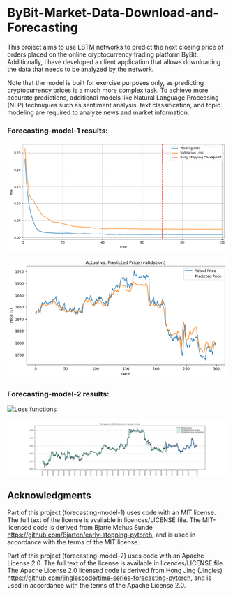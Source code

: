 # ByBit-Market-Data-Download-and-Forecasting

This project aims to use LSTM networks to predict the next closing price of orders placed on the online cryptocurrency trading platform ByBit. Additionally, I have developed a client application that allows downloading the data that needs to be analyzed by the network.

Note that the model is built for exercise purposes only, as predicting cryptocurrency prices is a much more complex task. To achieve more accurate predictions, additional models like Natural Language Processing (NLP) techniques such as sentiment analysis, text classification, and topic modeling are required to analyze news and market information.

### Forecasting-model-1 results:

![Loss functions](./imgs/loss_plot.png)

![Predictions on validation-set](./imgs/pred_plot_validation.png)

### Forecasting-model-2 results:

![Loss functions](./imgs/f2_loss_plot.png)

![Predictions on validation-set](./imgs/f2_pred.png)

## Acknowledgments

Part of this project (forecasting-model-1) uses code with an MIT license. The full text of the license is available in licences/LICENSE file. The MIT-licensed code is derived from Bjarte Mehus Sunde https://github.com/Bjarten/early-stopping-pytorch, and is used in accordance with the terms of the MIT license.

Part of this project (forecasting-model-2) uses code with an Apache License 2.0. The full text of the license is available in licences/LICENSE file. The Apache License 2.0 licensed code is derived from Hong Jing (Jingles) https://github.com/jinglescode/time-series-forecasting-pytorch, and is used in accordance with the terms of the Apache License 2.0.
